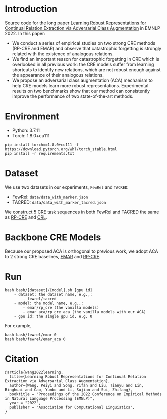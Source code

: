 # Introduction
Source code for the long paper [Learning Robust Representations for Continual  Relation Extraction via Adversarial Class Augmentation](https://arxiv.org/abs/2210.04497) in EMNLP 2022. In this paper:
- We conduct a series of empirical studies on two strong CRE methods (RP-CRE and EMAR) and observe that catastrophic forgetting is strongly related with the existence of analogous relations.
- We find an important reason for catastrophic forgetting in CRE which is overlooked in all previous work: the CRE models suffer from learning shortcuts to identify new relations, which are not robust enough against the appearance of their analogous relations.
- We propose an adversarial class augmentation (ACA) mechanism to help CRE models learn more robust representations. Experimental results on two benchmarks show that our method can consistently improve the performance of two state-of-the-art methods.

# Environment
- Python: 3.7.11
- Torch: 1.8.0+cu111
```
pip install torch==1.8.0+cu111 -f https://download.pytorch.org/whl/torch_stable.html
pip install -r requirements.txt
```


# Dataset
We use two datasets in our experiments, `FewRel` and `TACRED`:
- FewRel: `data/data_with_marker.json`
- TACRED: `data/data_with_marker_tacred.json`

We construct 5 CRE task sequences in both FewRel and TACRED the same as [RP-CRE](https://aclanthology.org/2021.acl-long.20/) and [CRL](https://aclanthology.org/2022.findings-acl.268/).



# Backbone CRE Models
Because our proposed ACA is orthogonal to previous work, we adopt ACA to $2$ strong CRE baselines,  [EMAR](https://aclanthology.org/2020.acl-main.573/) and [RP-CRE](https://aclanthology.org/2021.acl-long.20/).

# Run
```
bash bash/[dataset]/[model].sh [gpu id]
    - dataset: the dataset name, e.g.,:
        - fewrel/tacred
    - model: the model name, e.g.,:
        - emar/rp_cre (the vanilla models)
        - emar_aca/rp_cre_aca (the vanilla models with our ACA)
    - gpu id: the single gpu id, e,g, 0
```

For example, 
```
bash bash/fewrel/emar 0
bash bash/fewrel/emar_aca 0
```


# Citation
```
@article{wang2022learning,
  title={Learning Robust Representations for Continual Relation Extraction via Adversarial Class Augmentation},
  author={Wang, Peiyi and Song, Yifan and Liu, Tianyu and Lin, Binghuai and Cao, Yunbo and Li, Sujian and Sui, Zhifang},
  booktitle = "Proceedings of the 2022 Conference on Empirical Methods in Natural Language Processing (EMNLP)",
  year = "2022",
  publisher = "Association for Computational Linguistics",
}
```
